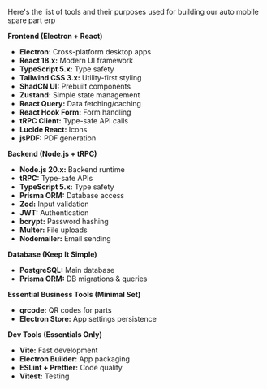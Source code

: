Here's the list of tools and their purposes used for building our auto mobile spare part erp

**Frontend (Electron + React)**
* **Electron:** Cross-platform desktop apps
* **React 18.x:** Modern UI framework
* **TypeScript 5.x:** Type safety
* **Tailwind CSS 3.x:** Utility-first styling
* **ShadCN UI:** Prebuilt components
* **Zustand:** Simple state management
* **React Query:** Data fetching/caching
* **React Hook Form:** Form handling
* **tRPC Client:** Type-safe API calls
* **Lucide React:** Icons
* **jsPDF:** PDF generation

**Backend (Node.js + tRPC)**
* **Node.js 20.x:** Backend runtime
* **tRPC:** Type-safe APIs
* **TypeScript 5.x:** Type safety
* **Prisma ORM:** Database access
* **Zod:** Input validation
* **JWT:** Authentication
* **bcrypt:** Password hashing
* **Multer:** File uploads
* **Nodemailer:** Email sending

**Database (Keep It Simple)**
* **PostgreSQL:** Main database
* **Prisma ORM:** DB migrations & queries

**Essential Business Tools (Minimal Set)**
* **qrcode:** QR codes for parts
* **Electron Store:** App settings persistence

**Dev Tools (Essentials Only)**
* **Vite:** Fast development
* **Electron Builder:** App packaging
* **ESLint + Prettier:** Code quality
* **Vitest:** Testing